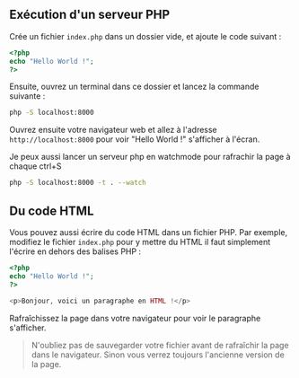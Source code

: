 
## Exécution d'un serveur PHP
Crée un fichier `index.php` dans un dossier vide, et ajoute le code suivant :

```php
<?php
echo "Hello World !";
?>
```

Ensuite, ouvrez un terminal dans ce dossier et lancez la commande suivante :

```bash
php -S localhost:8000
```


Ouvrez ensuite votre navigateur web et allez à l'adresse `http://localhost:8000` pour voir "Hello World !" s'afficher à l'écran.

Je peux aussi lancer un serveur php en watchmode pour rafrachir la page à chaque ctrl+S

```bash
php -S localhost:8000 -t . --watch
```

## Du code HTML
Vous pouvez aussi écrire du code HTML dans un fichier PHP. Par exemple, modifiez le fichier `index.php` pour y mettre du HTML il faut simplement l'écrire en dehors des balises PHP :

```php
<?php 
echo "Hello World !";
?>

<p>Bonjour, voici un paragraphe en HTML !</p>
```

Rafraîchissez la page dans votre navigateur pour voir le paragraphe s'afficher.

> N'oubliez pas de sauvegarder votre fichier avant de rafraîchir la page dans le navigateur. Sinon vous verrez toujours l'ancienne version de la page.